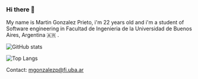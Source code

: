### Hi there 👋

My name is Martin Gonzalez Prieto, i'm 22 years old and i'm a student of Software engineering in Facultad de Ingenieria de la Universidad de Buenos Aires, Argentina 🇦🇷 .

![GitHub stats](https://github-readme-stats.vercel.app/api?username=tin-gprieto&show_icons=true&theme=dracula\&rank_icon=github) 

![Top Langs](https://github-readme-stats.vercel.app/api/top-langs/?username=tin-gprieto&hide_progress=true&theme=dracula)

Contact: mgonzalezp@fi.uba.ar
<!--
**tin-gprieto/tin-gprieto** is a ✨ _special_ ✨ repository because its `README.md` (this file) appears on your GitHub profile.

Here are some ideas to get you started:

- 🔭 I’m currently working on ...
- 🌱 I’m currently learning ...
- 👯 I’m looking to collaborate on ...
- 🤔 I’m looking for help with ...
- 💬 Ask me about ...
- 📫 How to reach me: ...
- 😄 Pronouns: ...
- ⚡ Fun fact: ...
-->
